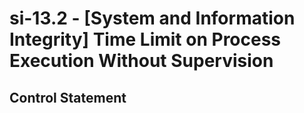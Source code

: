 # si-13.2 - \[System and Information Integrity\] Time Limit on Process Execution Without Supervision

## Control Statement
